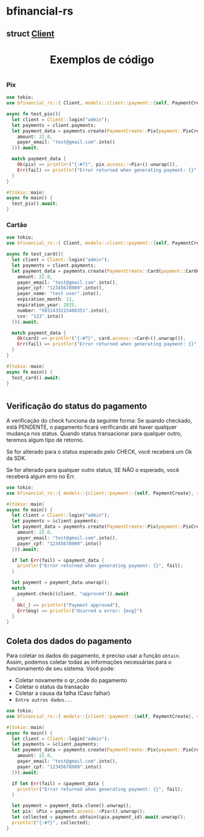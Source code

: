 # bfinancial-rs

## struct [Client](./docs/client.md) 

# 

<div align="center">
  <h1>Exemplos de código</h1>
</div>

#

### Pix
```rs
use tokio;
use bfinancial_rs::{ Client, models::client::payment::{self, PaymentCreate}, models::server::payment::Pix };

async fn test_pix(){
  let client = Client::login("admin");
  let payments = client.payments;
  let payment_data = payments.create(PaymentCreate::Pix(payment::PixCreate {
    amount: 22.0,
    payer_email: "test@gmail.com".into()
  })).await;

  match payment_data {
    Ok(pix) => println!("{:#?}", pix.access::<Pix>().unwrap()),
    Err(fail) => println!("Error returned when generating payment: {}", fail)
  }
}

#[tokio::main]
async fn main() {
  test_pix().await;
}
```

### Cartão
```rs
use tokio;
use bfinancial_rs::{ Client, models::client::payment::{self, PaymentCreate}, models::server::payment::Card };

async fn test_card(){
  let client = Client::login("admin");
  let payments = client.payments;
  let payment_data = payments.create(PaymentCreate::Card(payment::CardCreate {
    amount: 22.0,
    payer_email: "test@gmail.com".into(),
    payer_cpf: "12345678909".into(),
    payer_name: "test user".into(),
    expiration_month: 11,
    expiration_year: 2025,
    number: "5031433215406351".into(),
    cvv: "123".into()
  })).await;

  match payment_data {
    Ok(card) => println!("{:#?}", card.access::<Card>().unwrap()),
    Err(fail) => println!("Error returned when generating payment: {}", fail)
  }
}

#[tokio::main]
async fn main() {
  test_card().await;
}
```

#

## Verificação do status do pagamento

A verificação do check funciona da seguinte forma:
Se quando checkado, está PENDENTE, o pagamento ficará verificando até haver qualquer mudança nos status.
Quando status transacionar para qualquer outro, teremos algum tipo de retorno.

Se for alterado para o status esperado pelo CHECK, você receberá um Ok da SDK.

Se for alterado para qualquer outro status, SE NÃO o esperado, você receberá algum erro no Err.

```rs
use tokio;
use bfinancial_rs::{ models::{client::payment::{self, PaymentCreate}, server::payment::Pix}, Client};

#[tokio::main]
async fn main() {
  let client = Client::login("admin");
  let payments = &client.payments;
  let payment_data = payments.create(PaymentCreate::Pix(payment::PixCreate {
    amount: 22.0,
    payer_email: "test@gmail.com".into(),
    payer_cpf: "12345678909".into()
  })).await;

  if let Err(fail) = &payment_data {
    println!("Error returned when generating payment: {}", fail);
  }

  let payment = payment_data.unwrap();
  match
    payment.check((client, "approved")).await
  {
    Ok(_) => println!("Payment approved"),
    Err(msg) => println!("Ocurred a error: {msg}") 
  }
}
```

## Coleta dos dados do pagamento

Para coletar os dados do pagamento, é preciso usar a função `obtain`. 
Assim, podemos coletar todas as informações necessárias para o funcionamento de seu sistema.
Você pode:

- Coletar novamente o qr_code do pagamento
- Coletar o status da transação
- Coletar a causa da falha (Caso falhar) 
- ` Entre outros dados... `

```rs
use tokio;
use bfinancial_rs::{ models::{client::payment::{self, PaymentCreate}, server::payment::Pix}, Client};

#[tokio::main]
async fn main() {
  let client = Client::login("admin");
  let payments = &client.payments;
  let payment_data = payments.create(PaymentCreate::Pix(payment::PixCreate {
    amount: 22.0,
    payer_email: "test@gmail.com".into(),
    payer_cpf: "12345678909".into()
  })).await;

  if let Err(fail) = &payment_data {
    println!("Error returned when generating payment: {}", fail);
  }

  let payment = payment_data.clone().unwrap();
  let pix: &Pix = payment.access::<Pix>().unwrap();
  let collected = payments.obtain(&pix.payment_id).await.unwrap();
  println!("{:#?}", collected);
}
```